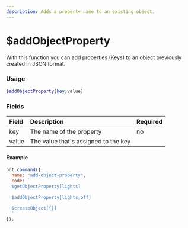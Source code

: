 ```yaml
---
description: Adds a property name to an existing object.
---
```


# $addObjectProperty

With this function you can add properties \(Keys\) to an object previously created in JSON format.

### Usage

```php
$addObjectProperty[key;value]
```

### Fields

| Field | Description | Required |
| :--- | :--- | :--- |
| key | The name of the property | no |
| value | The value that's assigned to the key

#### Example

```javascript
bot.command({
  name: "add-object-property",
  code: `
  $getObjectProperty[lights]
  
  $addObjectProperty[lights;off]
  
  $createObject[{}]
  `
});
```

